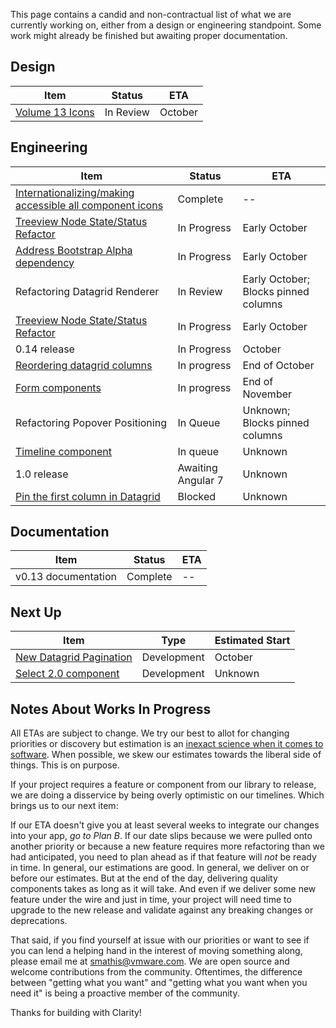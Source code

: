 This page contains a candid and non-contractual list of what we are currently working on,
either from a design or engineering standpoint. Some work might already be finished
but awaiting proper documentation.

## Design
Item|Status|ETA
----|----|----
[Volume 13 Icons](https://github.com/vmware/clarity/issues/2504)|In Review|October

## Engineering
Item|Status|ETA
----|----|----
[Internationalizing/making accessible all component icons](https://github.com/vmware/clarity/issues/2609)|Complete|--
[Treeview Node State/Status Refactor](https://github.com/vmware/clarity/issues/1400)|In Progress|Early October
[Address Bootstrap Alpha dependency](https://github.com/vmware/clarity/issues/2686)|In Progress|Early October
Refactoring Datagrid Renderer|In Review|Early October; Blocks pinned columns
[Treeview Node State/Status Refactor](https://github.com/vmware/clarity/issues/1400)|In Progress|Early October
0.14 release|In Progress|October
[Reordering datagrid columns](https://github.com/vmware/clarity/issues/1771)|In progress|End of October
[Form components](https://github.com/vmware/clarity/issues/1878)|In progress|End of November
Refactoring Popover Positioning|In Queue|Unknown; Blocks pinned columns
[Timeline component](https://github.com/vmware/clarity/issues/1633)|In queue|Unknown
1.0 release|Awaiting Angular 7|Unknown
[Pin the first column in Datagrid](https://github.com/vmware/clarity/issues/1586)|Blocked|Unknown

## Documentation
Item|Status|ETA
----|----|----
v0.13 documentation|Complete|--

## Next Up
Item|Type|Estimated Start
----|----|----
[New Datagrid Pagination](https://github.com/vmware/clarity/issues/2361)|Development|October
[Select 2.0 component](https://github.com/vmware/clarity/issues/248)|Development|Unknown


## Notes About Works In Progress

All ETAs are subject to change. We try our best to allot for changing priorities or discovery but estimation is an [inexact science when it comes to software](https://techcrunch.com/2016/04/30/estimate-thrice-develop-once/). When possible, we skew our estimates towards the liberal side of things. This is on purpose.

If your project requires a feature or component from our library to release, we are doing a disservice by being overly optimistic on our timelines. Which brings us to our next item:

If our ETA doesn't give you at least several weeks to integrate our changes into your app, _go to Plan B_. If our date slips because we were pulled onto another priority or because a new feature requires more refactoring than we had anticipated, you need to plan ahead as if that feature will _not_ be ready in time. In general, our estimations are good. In general, we deliver on or before our estimates. But at the end of the day, delivering quality components takes as long as it will take. And even if we deliver some new feature under the wire and just in time, your project will need time to upgrade to the new release and validate against any breaking changes or deprecations.

That said, if you find yourself at issue with our priorities or want to see if you can lend a helping hand in the interest of moving something along, please email me at [smathis@vmware.com](mailto:smathis@vmware.coml). We are open source and welcome contributions from the community. Oftentimes, the difference between "getting what you want" and "getting what you want when you need it" is being a proactive member of the community.

Thanks for building with Clarity!
